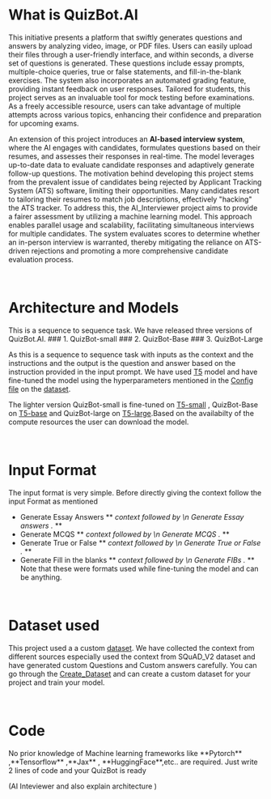 # What is QuizBot.AI
<p>This initiative presents a platform that swiftly generates questions and answers by analyzing video, image, or PDF files. Users can easily upload their files through a user-friendly interface, and within seconds, a diverse set of questions is generated.
   These questions include essay prompts, multiple-choice queries, true or false statements, and fill-in-the-blank exercises. The system also incorporates an automated grading feature, providing instant feedback on user responses.
  Tailored for students, this project serves as an invaluable tool for mock testing before examinations. As a freely accessible resource, users can take advantage of multiple attempts across various topics, enhancing their confidence and preparation for upcoming exams.
</p>
<p>
An extension of this project introduces an <b>AI-based interview system</b>, where the AI engages with candidates, formulates questions based on their resumes, and assesses their responses in real-time. The model leverages up-to-date data to evaluate candidate responses and adaptively generate follow-up questions. The motivation behind developing this project stems from the prevalent issue of candidates being rejected by Applicant Tracking System (ATS) software, limiting their opportunities. Many candidates resort to tailoring their resumes to match job descriptions, effectively "hacking" the ATS tracker. To address this, the AI_Interviewer project aims to provide a fairer assessment by utilizing a machine learning model. This approach enables parallel usage and scalability, facilitating simultaneous interviews for multiple candidates. The system evaluates scores to determine whether an in-person interview is warranted, thereby mitigating the reliance on ATS-driven rejections and promoting a more comprehensive candidate evaluation process.
</p>

<br>

# Architecture and Models
<p>
This is a sequence to sequence task. We have released three versions of QuizBot.AI.
### 1. QuizBot-small
### 2. QuizBot-Base
### 3. QuizBot-Large
</p>

As this is a sequence to sequence task with inputs as the context and the instructions and the output is the question and answer based on the instruction provided in the input prompt. We have used [T5](https://arxiv.org/pdf/1910.10683.pdf) model and have fine-tuned the model using the hyperparameters mentioned in the [Config file](config.json) on the [dataset](https://huggingface.co/datasets/Sujithanumala/AI_Interviewer).


The lighter version QuizBot-small is fine-tuned on [T5-small](https://huggingface.co/t5-small) , QuizBot-Base on [T5-base](https://huggingface.co/t5-base) and QuizBot-large on [T5-large](https://huggingface.co/t5-large).Based on the availabilty of the compute resources the user can download the model. 


<br>

# Input Format

The input format is very simple. Before directly giving the context follow the input Format as mentioned 
* Generate Essay Answers  ** *context followed by \n Generate Essay answers .* **
* Generate MCQS  ** *context followed by \n  Generate MCQS .* **
* Generate True or False ** *context followed by \n Generate True or False .* **
* Generate Fill in the blanks ** *context followed by \n Generate FIBs .* **
Note that these were formats used while fine-tuning the model and can be anything.

<br>

# Dataset used

This project used a a custom [dataset](https://huggingface.co/datasets/Sujithanumala/AI_Interviewer). We have collected the context from different sources especially used the context from SQuAD_V2 dataset and have generated custom Questions and Custom answers carefully. You can go through the [Create_Dataset](Create_Dataset.py) and can create a custom dataset for your project and train your model.

<br>

# Code
<p>
No prior knowledge of Machine learning frameworks like **Pytorch** ,**Tensorflow** ,**Jax** , **HuggingFace**,etc.. are required. Just write 2 lines of code and your QuizBot is ready
</p>
(AI Inteviewer and also explain architecture )
